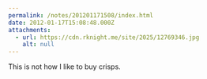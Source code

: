 ```yaml
---
permalink: /notes/201201171508/index.html
date: 2012-01-17T15:08:48.000Z
attachments:
  - url: https://cdn.rknight.me/site/2025/12769346.jpg
    alt: null
---
```


This is not how I like to buy crisps.
